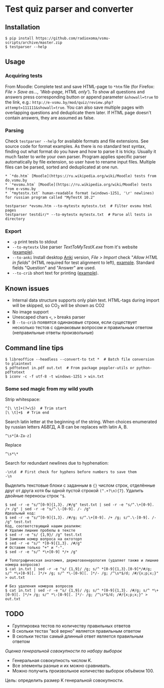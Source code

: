 # Test quiz parser and converter

## Installation

    $ pip install https://github.com/radioxoma/vsmu-scripts/archive/master.zip
    $ testparser --help

## Usage

### Acquiring tests

From Moodle: Complete test and save HTML-page to `*htm` file (for Firefox: *File > Save as..., 'Web-page, HTML only'*). To show all questions and answers press corresponding button or append parameter `&showall=true` to the link, e.g.: `http://e-vsmu.by/mod/quiz/review.php?attempt=111111&showall=true`. You can also save multiple pages with overlapping questions and deduplicate them later. If HTML page doesn't contain answers, they are assumed as false.

### Parsing

Check `testparser --help` for available formats and file extensions. See source code for format examples. As there is no standard test syntax, finding out what format do you have and how to parse it is tricky. Usually it much faster to write your own parser. Program applies specific parser automatically by file extension, so user have to rename input files. Multiple files can be parsed, sorted and deduplicated at one run.

    * `*do.htm` [Moodle](https://ru.wikipedia.org/wiki/Moodle) tests from do.vsmu.by
    * `*evsmu.htm` [Moodle](https://ru.wikipedia.org/wiki/Moodle) tests from e-vsmu.by
    * `*mytestx.txt` human-readable format (windows-1251, '\r' newlines) for russian program called "MyTestX 10.2"

    testparser *evsmu.htm --to-mytestx mytestx.txt  # Filter evsmu html pages
    testparser testdir/* --to-mytestx mytestx.txt  # Parse all tests in directory

### Export

* `-p` print tests to stdout
* `--to-mytestx` Use parser *TextToMyTestX.exe* from it's website ([example](https://github.com/radioxoma/vsmu-scripts/blob/master/tests/evsmu/g495_mytestx.txt)).
* `--to-anki` Install desktop [Anki](https://en.wikipedia.org/wiki/Anki_(software)) version, *File > Import* check "*Allow HTML in fields*" (HTML required for test alignment to left), [example](https://github.com/radioxoma/vsmu-scripts/blob/master/tests/evsmu/g495_anki.csv). Standard fields "Question" and "Answer" are used.
*  `--to-crib` short text for printing ([example](https://github.com/radioxoma/vsmu-scripts/blob/master/tests/evsmu/g495_crib.txt)).

## Known issues

* Internal data structure supports only plain text. HTML-tags during import will be skipped, so CO<sub>2</sub> will be shown as CO2
* No image support
* Unescaped chars `<`, `>` breaks parser
* В `--to-crib` появятся одинаковые строки, если существует несколько тестов с одинаковым вопросом и правильным ответом (неправильные ответы произвольные)

## Command line tips

    $ libreoffice --headless --convert-to txt *  # Batch file conversion to plaintext
    $ pdftotext in.pdf out.txt  # From package poppler-utils or python-pdftotext
    $ iconv -c -f utf-8 -t windows-1251 > win.txt

### Some sed magic from my wild youth

Strip whitespace:

    ^[\ \t]+(?=\S)  # Trim start
    [\ \t]+$  # Trim end

Search latin letter at the beginning of the string. When choices enumerated by russian letters АБВГД, А В can be replaces with latin A, B.

    ^\s*[A-Za-z]

Replace

    ^\s*\*

Search for redundant newlines due to hyphenation:

    -\n\d  # First check for hyphens before numbers to save them
    -\n


Выделить текстовые блоки с заданным в `{}` числом строк, отделённые друг от друга хотя бы одной пустой строкой `(^.+?\n){7}`.
Удалить двойные переносы строк `^$`.

    $ sed -r -e "s/^[0-9]{1,3}. /#/g" test.txt | sed -r -e "s/^.\+[0-9]. /+ /g" | sed -r -e "s/^.\-[0-9]. /- /g"
    Идеальный код:
    $ sed -r -e "s/^[0-9]{1,3}. /#/g; s/^.\+[0-9]. /+ /g; s/^.\-[0-9]. /- /g" test.txt
    Код, соответствующий нашим реалиям:
    # Удалим лишние пробелы в тексте
    $ sed -r -e "s/ {1,9}/ /g" test.txt
    # Заменим номер вопроса на октоторп
    $ sed -r -e "s/^ *[0-9]{1,3}. /#/g"
    # Оставим только "+" и "-".
    $ sed -r -e "s/^ *\+[0-9] */+ /g"

    # Топографическая анатомия, дерматовенерология (удаляет также и лишние номера вопросов)
    $ cat in.txt | sed -r -e "s/ {1,9}/ /g; s/^ *[0-9]{1,3}.[0-9]*/#/g; s/^ *\+[0-9][. ]*/+ /g; s/^ *\-[0-9][. ]*/- /g; /^\s*$/d; /#/{x;p;x;}" > out.txt

    # Без удаления номеров вопросов
    $ cat in.txt | sed -r -e "s/ {1,9}/ /g; s/^ *[0-9]{1,3}. /#/g; s/^ *\+[0-9][. ]*/+ /g; s/^ *\-[0-9][. ]*/- /g; /^\s*$/d; /#/{x;p;x;}" > out.txt

## TODO

* Группировка тестов по количеству правильных ответов
* В скольки тестах "всё верно" является правильным ответом
* В скольки тестах самый длинный ответ является правильным ответом

*Оценка генеральной совокупности по набору выборок*

* Генеральная совокупность числом K.
* Все элементы разные и их можно сравнивать.
* Можно получить произвольное количество выборок объёмом 100.

Цель: определить размер K генеральной совокупности.
